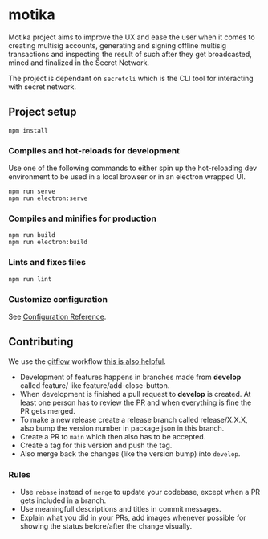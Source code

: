 # motika

Motika project aims to improve the UX and ease the user when it comes to creating multisig accounts, generating and signing offline multisig transactions and inspecting the result of such after they get broadcasted, mined and finalized in the Secret Network.

The project is dependant on `secretcli` which is the CLI tool for interacting with secret network.

## Project setup
```
npm install
```

### Compiles and hot-reloads for development

Use one of the following commands to either spin up the hot-reloading dev environment to be used in a local browser or in an electron wrapped UI.
```
npm run serve
npm run electron:serve
```

### Compiles and minifies for production
```
npm run build
npm run electron:build
```

### Lints and fixes files
```
npm run lint
```

### Customize configuration
See [Configuration Reference](https://cli.vuejs.org/config/).

## Contributing

We use the [gitflow](https://danielkummer.github.io/git-flow-cheatsheet/) workflow [this is also helpful](https://gist.github.com/JamesMGreene/cdd0ac49f90c987e45ac).
* Development of features happens in branches made from **develop** called feature/<the-feature> like feature/add-close-button.
* When development is finished a pull request to **develop** is created. At least one person has to review the PR and when everything is fine the PR gets merged.
* To make a new release create a release branch called release/X.X.X, also bump the version number in package.json in this branch.
* Create a PR to `main` which then also has to be accepted.
* Create a tag for this version and push the tag.
* Also merge back the changes (like the version bump) into `develop`.
  
### Rules
- Use `rebase` instead of `merge` to update your codebase, except when a PR gets included in a branch.
- Use meaningfull descriptions and titles in commit messages.
- Explain what you did in your PRs, add images whenever possible for showing the status before/after the change visually. 

